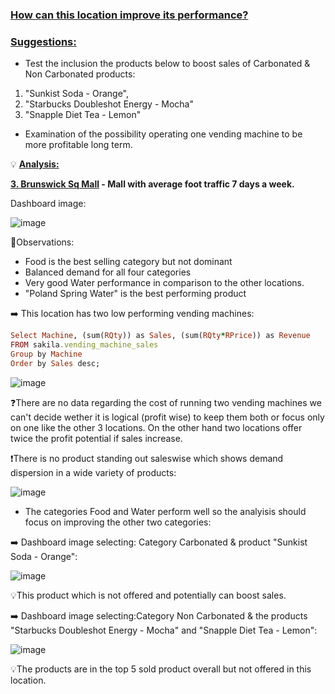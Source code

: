 ### <ins>**How can this location improve its performance?** </ins>

### <ins>**Suggestions:** </ins>

- Test the inclusion the products below to boost sales of Carbonated & Non Carbonated products: 
1. "Sunkist Soda - Orange",
2. "Starbucks Doubleshot Energy - Mocha" 
3. "Snapple Diet Tea - Lemon" 
- Examination of the possibility operating one vending machine to be more profitable long term. 


💡 <ins> **Analysis:** </ins>



<ins>**3. Brunswick Sq Mall</ins> - Mall with average foot traffic 7 days a week.**

Dashboard image:

![image](https://user-images.githubusercontent.com/69303154/207396189-def71747-cf4b-470f-b60f-6546d22ee434.png)

:eyes:Observations:

- Food is the best selling category but not dominant
- Balanced demand for all four categories
- Very good Water performance in comparison to the other locations.
- "Poland Spring Water" is the best performing product

:arrow_right: This location has two low performing vending machines:
```ruby
Select Machine, (sum(RQty)) as Sales, (sum(RQty*RPrice)) as Revenue
FROM sakila.vending_machine_sales
Group by Machine
Order by Sales desc;
```
![image](https://user-images.githubusercontent.com/69303154/207074032-d6aff65b-6c39-4953-9a7c-e129fccfcc68.png)

:question:There are no data regarding the cost of running two vending machines we can't decide wether it is logical (profit wise) to keep them both or focus only on one like the other 3 locations. On the other hand two locations offer twice the profit potential if sales increase.

:heavy_exclamation_mark:There is no product standing out saleswise which shows demand dispersion in a wide variety of products:

![image](https://user-images.githubusercontent.com/69303154/205497751-00be2e2c-3279-4e00-a522-6d7d94139641.png)

- The categories Food and Water perform well so the analyisis should focus on improving the other two categories: 

:arrow_right: Dashboard image selecting: Category Carbonated & product "Sunkist Soda - Orange":

![image](https://user-images.githubusercontent.com/69303154/205498870-47b6e0c1-1ad3-432d-a70e-11155d18ef19.png)

:bulb:This product which is not offered and potentially can boost sales.

:arrow_right: Dashboard image selecting:Category Non Carbonated & the products "Starbucks Doubleshot Energy - Mocha" and "Snapple Diet Tea - Lemon":

![image](https://user-images.githubusercontent.com/69303154/205498939-3c6aab20-e55d-476c-ae2d-3b89ef3bba57.png)

:bulb:The products are in the top 5 sold product overall but not offered in this location.
